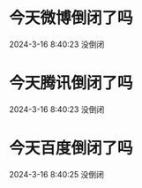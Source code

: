 # 今天微博倒闭了吗

2024-3-16 8:40:23 没倒闭

# 今天腾讯倒闭了吗

2024-3-16 8:40:23 没倒闭

# 今天百度倒闭了吗

2024-3-16 8:40:25 没倒闭

